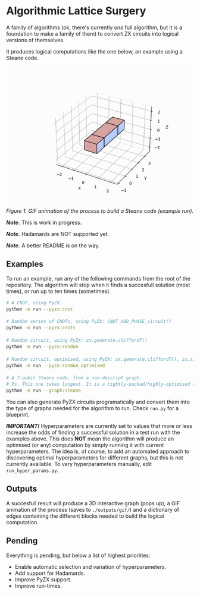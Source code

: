 # Algorithmic Lattice Surgery
A family of algorithms (ok, there's currently *one* full algorithm, but it is a foundation to make a family of them) to convert ZX circuits into logical versions of themselves.

It produces logical computations like the one below, an example using a Steane code.

![GIF animation of an example run of the algorithm](assets/media/steane.gif)   
*Figure 1. GIF animation of the process to build a Steane code (example run).*

***Note.*** This is work in progress.

***Note.*** Hadamards are NOT supported yet.

***Note.*** A better README is on the way.

## Examples
To run an example, run any of the following commands from the root of the repository. The algorithm will stop when it finds a succesfull solution (most times), or run up to ten times (sometimes).

``` bash
# A CNOT, using PyZX.
python -m run --pyzx:cnot

# Random series of CNOTs, using PyZX: CNOT_HAD_PHASE_circuit()
python -m run --pyzx:cnots

# Random circuit, using PyZX: zx.generate.cliffordT()
python -m run --pyzx:random

# Random circuit, optimised, using PyZX: zx.generate.cliffordT(), zx.simplify.phase_free_simp()
python -m run --pyzx:random_optimised

# A 7-qubit Steane code, from a non-descript graph. 
# Ps. This one takes longest. It is a tightly-packed/highly-optimised circuit, so a few rounds are often needed to find a successful solution.
python -m run --graph:steane

```
You can also generate PyZX circuits programatically and convert them into the type of graphs needed for the algorithm to run. Check `run.py` for a blueprint.

***IMPORTANT!*** Hyperparameters are currently set to values that more or less increase the odds of finding a successful solution in a test run with the examples above. This does **NOT** mean the algorithm will produce an optimised (or any) computation by simply running it with current hyperparameters. The idea is, of course, to add an automated approach to discovering optimal hyperparameters for different graphs, but this is not currently available. To vary hyperparameters manually, edit `run_hyper_params.py`.

## Outputs
A succesfull result will produce a 3D interactive graph (pops up), a GIF animation of the process (saves to `./outputs/gif/`) and a dictionary of edges containing the different blocks needed to build the logical computation.

## Pending
Everything is pending, but below a list of highest priorities:
- Enable automatic selection and variation of hyperparameters.
- Add support for Hadamards.
- Improve PyZX support.
- Improve run-times.

